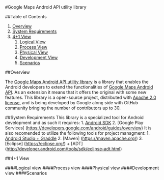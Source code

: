 #Google Maps Android API utility library

##Table of Contents
 1. [Overview](#overview)
 2. [System Requirements](#system-requirements)
 3. [4+1 View](#41-view)
	1. [Logical View](#logical-view)
	2. [Process View](#process-view)
	3. [Physical View](#physical-view)
	4. [Development View](#development-view)
	5. [Scenarios](#scenarios)

##Overview

The [Google Maps Android API utility library](http://googlemaps.github.io/android-maps-utils/) is a library that enables the Android developers to extend the functionalities of [Google Maps Android API](http://developer.android.com/google/play-services/maps.html). As an extension it means that it offers the original with some new features.
This library is a open-source project, distributed with [Apache 2.0 license](http://www.apache.org/licenses/LICENSE-2.0), and is being developed by Google along side with GitHub community bringing the number of contributors up to 30.

##System Requirements
This library is a specialized tool for Android development and as such it requires:
	1. [Android SDK](http://developer.android.com/sdk/)
	2. [Google Play Services] (https://developers.google.com/android/guides/overview)
It is also recomended to utilize the following tools for project managment:
	1. [Android Studio + Graddle](http://developer.android.com/sdk/)
	2. [Maven] (https://maven.apache.org/)
	3. [Eclipse] (https://eclipse.org/) + [ADT] (http://developer.android.com/tools/sdk/eclipse-adt.html)


##4+1 View

####Logical view
####Process view
####Physical view
####Development view
####Scenarios 

